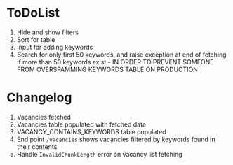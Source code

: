 # ToDoList

1. Hide and show filters
2. Sort for table
3. Input for adding keywords
  1. Search for only first 50 keywords, and raise exception at end of fetching if more than 50 keywords exist - IN ORDER TO PREVENT SOMEONE FROM OVERSPAMMING KEYWORDS TABLE ON PRODUCTION

# Changelog
1. Vacancies fetched
2. Vacancies table populated with fetched data
3. VACANCY_CONTAINS_KEYWORDS table populated
4. End point `/vacancies` shows vacancies filtered by keywords found in their contents
5. Handle `InvalidChunkLength` error on vacancy list fetching
